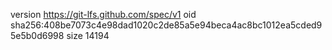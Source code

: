 version https://git-lfs.github.com/spec/v1
oid sha256:408be7073c4e98dad1020c2de85a5e94beca4ac8bc1012ea5cded95e5b0d6998
size 14194
